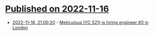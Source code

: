# [Published on 2022-11-16](index.md)

* [2022-11-16, 21:00:20](https://news.ycombinator.com/item?id=33630503) - [Meticulous (YC S21) is hiring engineer #3 in London](https://news.ycombinator.com/item?id=33630503)
